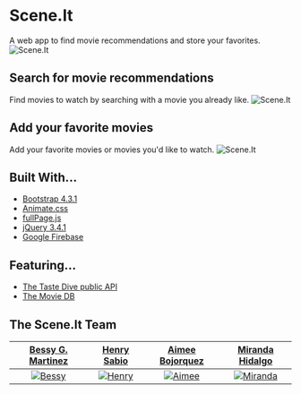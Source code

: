 # Scene.It
A web app to find movie recommendations and store your favorites.
![Scene.It](https://raw.githubusercontent.com/bessygmartinez/Scene-It/master/assets/img/SceneIt_sharethumb.png)

## Search for movie recommendations
Find movies to watch by searching with a movie you already like.
![Scene.It](https://raw.githubusercontent.com/bessygmartinez/Scene-It/master/assets/img/search_screenshot.jpg)

## Add your favorite movies
Add your favorite movies or movies you'd like to watch.
![Scene.It](https://raw.githubusercontent.com/bessygmartinez/Scene-It/master/assets/img/favorites_screenshot.jpg)

## Built With...

- [Bootstrap 4.3.1](https://getbootstrap.com/)
- [Animate.css](https://daneden.github.io/animate.css/)
- [fullPage.js](https://alvarotrigo.com/fullPage/)
- [jQuery 3.4.1](https://jquery.com/)
- [Google Firebase](https://firebase.google.com/)

## Featuring...

- [The Taste Dive public API](https://tastedive.com/read/api)
- [The Movie DB](https://developers.themoviedb.org/)


## The Scene.It Team

| <a href="https://github.com/bessygmartinez" target="_blank">**Bessy G. Martinez**</a> | <a href="https://github.com/HenrySabio" target="_blank">**Henry Sabio**</a> | <a href="https://github.com/abojo079" target="_blank">**Aimee Bojorquez**</a> |  <a href="https://github.com/MirandaHidalgo" target="_blank">**Miranda Hidalgo**</a> |
| :---: |:---:| :---:| :---:|
| [![Bessy](https://avatars2.githubusercontent.com/u/54027046?s=200)](https://github.com/bessygmartinez)    | [![Henry](https://avatars2.githubusercontent.com/u/41017185?s=200)](https://github.com/HenrySabio) | [![Aimee](https://avatars2.githubusercontent.com/u/54519461?s=200)](https://github.com/abojo079)  | [![Miranda](https://avatars1.githubusercontent.com/u/54489403?s=200)](https://github.com/MirandaHidalgo)
